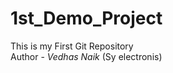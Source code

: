 # 1st_Demo_Project
This is my First Git Repository
<br>
Author - <em>Vedhas Naik</em> (Sy electronis)
